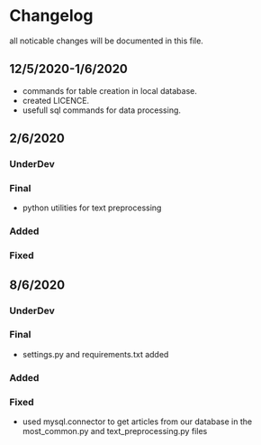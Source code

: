 # Changelog

all noticable changes will be documented in this file.

## 12/5/2020-1/6/2020
  - commands for table creation in local database.
  - created LICENCE.
  - usefull sql commands for data processing.
  
## 2/6/2020

### UnderDev

### Final
  - python utilities for text preprocessing 
  
### Added

### Fixed

## 8/6/2020

### UnderDev

### Final
  - settings.py and requirements.txt added
  
### Added

### Fixed
- used mysql.connector to get articles from our database in the most_common.py and text_preprocessing.py files
